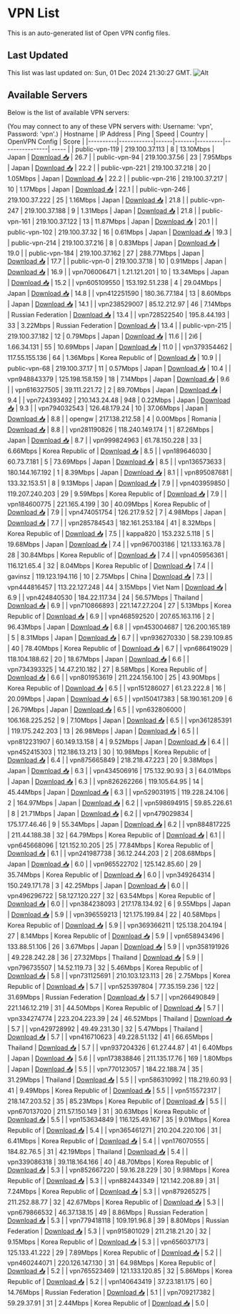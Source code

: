 # VPN List

This is an auto-generated list of Open VPN config files.

## Last Updated

This list was last updated on: Sun, 01 Dec 2024 21:30:27 GMT.
![Alt](https://repobeats.axiom.co/api/embed/186b98318ef1479477931607c1ad7d823f12451f.svg "Repobeats analytics image")

## Available Servers

Below is the list of available VPN servers:

(You may connect to any of these VPN servers with: Username: 'vpn', Password: 'vpn'.)
| Hostname | IP Address | Ping | Speed | Country | OpenVPN Config | Score |
|----------|------------|------|-------|---------|----------------| ----- |
| public-vpn-119 | 219.100.37.113 | 8 | 13.10Mbps | Japan | [Download 📥](./configs/server_0_JP.ovpn) | 26.7 |
| public-vpn-94 | 219.100.37.56 | 23 | 7.95Mbps | Japan | [Download 📥](./configs/server_1_JP.ovpn) | 22.2 |
| public-vpn-221 | 219.100.37.218 | 20 | 1.05Mbps | Japan | [Download 📥](./configs/server_2_JP.ovpn) | 22.2 |
| public-vpn-216 | 219.100.37.217 | 10 | 1.17Mbps | Japan | [Download 📥](./configs/server_3_JP.ovpn) | 22.1 |
| public-vpn-246 | 219.100.37.222 | 25 | 1.16Mbps | Japan | [Download 📥](./configs/server_4_JP.ovpn) | 21.8 |
| public-vpn-247 | 219.100.37.188 | 9 | 1.31Mbps | Japan | [Download 📥](./configs/server_5_JP.ovpn) | 21.8 |
| public-vpn-161 | 219.100.37.122 | 13 | 11.87Mbps | Japan | [Download 📥](./configs/server_6_JP.ovpn) | 20.1 |
| public-vpn-102 | 219.100.37.32 | 16 | 0.61Mbps | Japan | [Download 📥](./configs/server_7_JP.ovpn) | 19.3 |
| public-vpn-214 | 219.100.37.216 | 8 | 0.83Mbps | Japan | [Download 📥](./configs/server_8_JP.ovpn) | 19.0 |
| public-vpn-184 | 219.100.37.162 | 27 | 288.77Mbps | Japan | [Download 📥](./configs/server_9_JP.ovpn) | 17.7 |
| public-vpn-0 | 219.100.37.18 | 10 | 0.91Mbps | Japan | [Download 📥](./configs/server_10_JP.ovpn) | 16.9 |
| vpn706006471 | 1.21.121.201 | 10 | 13.34Mbps | Japan | [Download 📥](./configs/server_11_JP.ovpn) | 15.2 |
| vpn605109550 | 153.192.51.238 | 4 | 29.04Mbps | Japan | [Download 📥](./configs/server_12_JP.ovpn) | 14.8 |
| vpn412251590 | 180.36.77.184 | 13 | 8.60Mbps | Japan | [Download 📥](./configs/server_13_JP.ovpn) | 14.1 |
| vpn238529007 | 85.12.212.97 | 46 | 7.14Mbps | Russian Federation | [Download 📥](./configs/server_14_RU.ovpn) | 13.4 |
| vpn728522540 | 195.8.44.193 | 33 | 3.22Mbps | Russian Federation | [Download 📥](./configs/server_15_RU.ovpn) | 13.4 |
| public-vpn-215 | 219.100.37.182 | 12 | 0.79Mbps | Japan | [Download 📥](./configs/server_16_JP.ovpn) | 11.6 |
| 2i6 | 1.66.34.131 | 55 | 10.69Mbps | Japan | [Download 📥](./configs/server_17_JP.ovpn) | 11.0 |
| vpn379354462 | 117.55.155.136 | 64 | 1.36Mbps | Korea Republic of | [Download 📥](./configs/server_18_KR.ovpn) | 10.9 |
| public-vpn-68 | 219.100.37.17 | 11 | 0.57Mbps | Japan | [Download 📥](./configs/server_19_JP.ovpn) | 10.4 |
| vpn948843379 | 125.198.158.159 | 18 | 7.14Mbps | Japan | [Download 📥](./configs/server_20_JP.ovpn) | 9.6 |
| vpn616327505 | 39.111.221.72 | 2 | 89.70Mbps | Japan | [Download 📥](./configs/server_21_JP.ovpn) | 9.4 |
| vpn724393492 | 210.143.24.48 | 948 | 0.22Mbps | Japan | [Download 📥](./configs/server_22_JP.ovpn) | 9.3 |
| vpn794032543 | 126.48.179.24 | 10 | 37.06Mbps | Japan | [Download 📥](./configs/server_23_JP.ovpn) | 8.8 |
| opengw | 217.138.212.58 | 4 | 0.00Mbps | Romania | [Download 📥](./configs/server_24_RO.ovpn) | 8.8 |
| vpn281190826 | 118.240.149.174 | 1 | 87.26Mbps | Japan | [Download 📥](./configs/server_25_JP.ovpn) | 8.7 |
| vpn999824963 | 61.78.150.228 | 33 | 6.66Mbps | Korea Republic of | [Download 📥](./configs/server_26_KR.ovpn) | 8.5 |
| vpn189646030 | 60.73.7.181 | 5 | 73.69Mbps | Japan | [Download 📥](./configs/server_27_JP.ovpn) | 8.5 |
| vpn136573633 | 180.144.167.192 | 1 | 8.39Mbps | Japan | [Download 📥](./configs/server_28_JP.ovpn) | 8.1 |
| vpn895087681 | 133.32.153.51 | 8 | 9.13Mbps | Japan | [Download 📥](./configs/server_29_JP.ovpn) | 7.9 |
| vpn403959850 | 119.207.240.203 | 29 | 9.59Mbps | Korea Republic of | [Download 📥](./configs/server_30_KR.ovpn) | 7.9 |
| vpn184600775 | 221.165.4.199 | 30 | 40.09Mbps | Korea Republic of | [Download 📥](./configs/server_31_KR.ovpn) | 7.9 |
| vpn474051754 | 126.217.9.52 | 7 | 4.98Mbps | Japan | [Download 📥](./configs/server_32_JP.ovpn) | 7.7 |
| vpn285784543 | 182.161.253.184 | 41 | 8.32Mbps | Korea Republic of | [Download 📥](./configs/server_33_KR.ovpn) | 7.5 |
| kappa820 | 153.232.5.118 | 5 | 19.68Mbps | Japan | [Download 📥](./configs/server_34_JP.ovpn) | 7.4 |
| vpn967003186 | 121.133.163.78 | 28 | 30.84Mbps | Korea Republic of | [Download 📥](./configs/server_35_KR.ovpn) | 7.4 |
| vpn405956361 | 116.121.65.4 | 32 | 8.04Mbps | Korea Republic of | [Download 📥](./configs/server_36_KR.ovpn) | 7.4 |
| gavinsz | 119.123.194.116 | 10 | 2.75Mbps | China | [Download 📥](./configs/server_37_CN.ovpn) | 7.3 |
| vpn444816457 | 113.22.127.248 | 44 | 3.15Mbps | Viet Nam | [Download 📥](./configs/server_38_VN.ovpn) | 6.9 |
| vpn424840530 | 184.22.117.34 | 24 | 56.57Mbps | Thailand | [Download 📥](./configs/server_39_TH.ovpn) | 6.9 |
| vpn710866893 | 221.147.27.204 | 27 | 5.13Mbps | Korea Republic of | [Download 📥](./configs/server_40_KR.ovpn) | 6.9 |
| vpn468592520 | 207.65.163.116 | 2 | 96.43Mbps | Japan | [Download 📥](./configs/server_41_JP.ovpn) | 6.8 |
| vpn453004687 | 126.200.165.189 | 5 | 8.31Mbps | Japan | [Download 📥](./configs/server_42_JP.ovpn) | 6.7 |
| vpn936270330 | 58.239.109.85 | 40 | 78.40Mbps | Korea Republic of | [Download 📥](./configs/server_43_KR.ovpn) | 6.7 |
| vpn686419029 | 118.104.188.62 | 20 | 18.67Mbps | Japan | [Download 📥](./configs/server_44_JP.ovpn) | 6.6 |
| vpn734393325 | 14.47.210.182 | 27 | 8.58Mbps | Korea Republic of | [Download 📥](./configs/server_45_KR.ovpn) | 6.6 |
| vpn801953619 | 211.224.156.100 | 25 | 43.90Mbps | Korea Republic of | [Download 📥](./configs/server_46_KR.ovpn) | 6.5 |
| vpn151286027 | 61.23.222.8 | 16 | 20.09Mbps | Japan | [Download 📥](./configs/server_47_JP.ovpn) | 6.5 |
| vpn150417383 | 58.190.161.209 | 6 | 26.79Mbps | Japan | [Download 📥](./configs/server_48_JP.ovpn) | 6.5 |
| vpn632806000 | 106.168.225.252 | 9 | 7.10Mbps | Japan | [Download 📥](./configs/server_49_JP.ovpn) | 6.5 |
| vpn361285391 | 119.175.242.203 | 13 | 26.98Mbps | Japan | [Download 📥](./configs/server_50_JP.ovpn) | 6.5 |
| vpn812231907 | 60.149.13.158 | 4 | 9.52Mbps | Japan | [Download 📥](./configs/server_51_JP.ovpn) | 6.4 |
| vpn452415303 | 112.186.13.213 | 30 | 10.98Mbps | Korea Republic of | [Download 📥](./configs/server_52_KR.ovpn) | 6.4 |
| vpn875665849 | 218.218.47.223 | 20 | 9.38Mbps | Japan | [Download 📥](./configs/server_53_JP.ovpn) | 6.3 |
| vpn434506916 | 175.132.90.93 | 3 | 64.01Mbps | Japan | [Download 📥](./configs/server_54_JP.ovpn) | 6.3 |
| vpn826262266 | 119.105.64.95 | 14 | 45.44Mbps | Japan | [Download 📥](./configs/server_55_JP.ovpn) | 6.3 |
| vpn529031915 | 119.228.24.106 | 2 | 164.97Mbps | Japan | [Download 📥](./configs/server_56_JP.ovpn) | 6.2 |
| vpn598694915 | 59.85.226.61 | 8 | 21.71Mbps | Japan | [Download 📥](./configs/server_57_JP.ovpn) | 6.2 |
| vpn479029834 | 175.177.46.46 | 9 | 55.34Mbps | Japan | [Download 📥](./configs/server_58_JP.ovpn) | 6.2 |
| vpn884817225 | 211.44.188.38 | 32 | 64.79Mbps | Korea Republic of | [Download 📥](./configs/server_59_KR.ovpn) | 6.1 |
| vpn645668096 | 121.152.10.205 | 25 | 77.84Mbps | Korea Republic of | [Download 📥](./configs/server_60_KR.ovpn) | 6.1 |
| vpn241987738 | 36.12.244.203 | 2 | 208.68Mbps | Japan | [Download 📥](./configs/server_61_JP.ovpn) | 6.0 |
| vpn965522702 | 125.142.85.60 | 29 | 35.74Mbps | Korea Republic of | [Download 📥](./configs/server_62_KR.ovpn) | 6.0 |
| vpn349264314 | 150.249.171.78 | 3 | 42.25Mbps | Japan | [Download 📥](./configs/server_63_JP.ovpn) | 6.0 |
| vpn496296722 | 58.127.120.227 | 32 | 63.54Mbps | Korea Republic of | [Download 📥](./configs/server_64_KR.ovpn) | 6.0 |
| vpn384238093 | 217.178.134.92 | 6 | 9.55Mbps | Japan | [Download 📥](./configs/server_65_JP.ovpn) | 5.9 |
| vpn396559213 | 121.175.199.84 | 22 | 40.58Mbps | Korea Republic of | [Download 📥](./configs/server_66_KR.ovpn) | 5.9 |
| vpn369366211 | 125.138.204.194 | 27 | 8.14Mbps | Korea Republic of | [Download 📥](./configs/server_67_KR.ovpn) | 5.9 |
| vpn658943496 | 133.88.51.106 | 26 | 3.67Mbps | Japan | [Download 📥](./configs/server_68_JP.ovpn) | 5.9 |
| vpn358191926 | 49.228.242.28 | 36 | 27.32Mbps | Thailand | [Download 📥](./configs/server_69_TH.ovpn) | 5.9 |
| vpn796735507 | 14.52.119.73 | 32 | 5.46Mbps | Korea Republic of | [Download 📥](./configs/server_70_KR.ovpn) | 5.8 |
| vpn731125691 | 210.103.123.113 | 26 | 2.75Mbps | Korea Republic of | [Download 📥](./configs/server_71_KR.ovpn) | 5.7 |
| vpn525397804 | 77.35.159.236 | 122 | 31.69Mbps | Russian Federation | [Download 📥](./configs/server_72_RU.ovpn) | 5.7 |
| vpn266490849 | 221.146.12.219 | 31 | 44.50Mbps | Korea Republic of | [Download 📥](./configs/server_73_KR.ovpn) | 5.7 |
| vpn334274774 | 223.204.223.39 | 24 | 46.52Mbps | Thailand | [Download 📥](./configs/server_74_TH.ovpn) | 5.7 |
| vpn429728992 | 49.49.231.30 | 32 | 5.47Mbps | Thailand | [Download 📥](./configs/server_75_TH.ovpn) | 5.7 |
| vpn416710623 | 49.228.51.132 | 41 | 66.65Mbps | Thailand | [Download 📥](./configs/server_76_TH.ovpn) | 5.7 |
| vpn937204326 | 61.27.44.87 | 41 | 6.40Mbps | Japan | [Download 📥](./configs/server_77_JP.ovpn) | 5.6 |
| vpn173838846 | 211.135.17.76 | 169 | 1.80Mbps | Japan | [Download 📥](./configs/server_78_JP.ovpn) | 5.5 |
| vpn770123057 | 184.22.188.74 | 35 | 31.29Mbps | Thailand | [Download 📥](./configs/server_79_TH.ovpn) | 5.5 |
| vpn586310992 | 118.219.60.93 | 41 | 9.49Mbps | Korea Republic of | [Download 📥](./configs/server_80_KR.ovpn) | 5.5 |
| vpn515572317 | 218.147.203.52 | 35 | 85.23Mbps | Korea Republic of | [Download 📥](./configs/server_81_KR.ovpn) | 5.5 |
| vpn670137020 | 211.57.150.149 | 31 | 30.63Mbps | Korea Republic of | [Download 📥](./configs/server_82_KR.ovpn) | 5.5 |
| vpn153634849 | 116.125.49.167 | 35 | 9.01Mbps | Korea Republic of | [Download 📥](./configs/server_83_KR.ovpn) | 5.4 |
| vpn365461271 | 210.204.220.106 | 31 | 6.41Mbps | Korea Republic of | [Download 📥](./configs/server_84_KR.ovpn) | 5.4 |
| vpn176070555 | 184.82.76.5 | 31 | 42.19Mbps | Thailand | [Download 📥](./configs/server_85_TH.ovpn) | 5.4 |
| vpn339086318 | 39.118.164.166 | 40 | 48.70Mbps | Korea Republic of | [Download 📥](./configs/server_86_KR.ovpn) | 5.3 |
| vpn852667220 | 59.16.28.229 | 30 | 9.98Mbps | Korea Republic of | [Download 📥](./configs/server_87_KR.ovpn) | 5.3 |
| vpn882443349 | 121.142.208.89 | 31 | 7.24Mbps | Korea Republic of | [Download 📥](./configs/server_88_KR.ovpn) | 5.3 |
| vpn879265275 | 211.252.88.77 | 32 | 42.67Mbps | Korea Republic of | [Download 📥](./configs/server_89_KR.ovpn) | 5.3 |
| vpn679866532 | 46.37.138.15 | 49 | 8.86Mbps | Russian Federation | [Download 📥](./configs/server_90_RU.ovpn) | 5.3 |
| vpn779418118 | 109.191.96.8 | 39 | 8.80Mbps | Russian Federation | [Download 📥](./configs/server_91_RU.ovpn) | 5.3 |
| vpn915801029 | 211.218.21.20 | 32 | 9.15Mbps | Korea Republic of | [Download 📥](./configs/server_92_KR.ovpn) | 5.3 |
| vpn656037173 | 125.133.41.222 | 29 | 7.89Mbps | Korea Republic of | [Download 📥](./configs/server_93_KR.ovpn) | 5.2 |
| vpn460244071 | 220.126.147.130 | 31 | 64.98Mbps | Korea Republic of | [Download 📥](./configs/server_94_KR.ovpn) | 5.2 |
| vpn765523469 | 121.133.120.85 | 32 | 5.86Mbps | Korea Republic of | [Download 📥](./configs/server_95_KR.ovpn) | 5.2 |
| vpn140643419 | 37.23.181.175 | 60 | 14.76Mbps | Russian Federation | [Download 📥](./configs/server_96_RU.ovpn) | 5.1 |
| vpn709217382 | 59.29.37.91 | 31 | 2.44Mbps | Korea Republic of | [Download 📥](./configs/server_97_KR.ovpn) | 5.0 |
